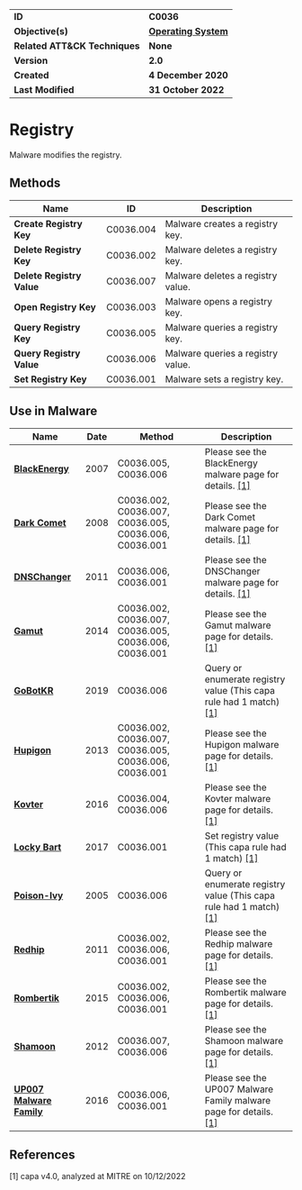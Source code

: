 <table>
<tr>
<td><b>ID</b></td>
<td><b>C0036</b></td>
</tr>
<tr>
<td><b>Objective(s)</b></td>
<td><b><a href="../operating-system">Operating System</a></b></td>
</tr>
<tr>
<td><b>Related ATT&CK Techniques</b></td>
<td><b>None</b></td>
</tr>
<tr>
<td><b>Version</b></td>
<td><b>2.0</b></td>
</tr>
<tr>
<td><b>Created</b></td>
<td><b>4 December 2020</b></td>
</tr>
<tr>
<td><b>Last Modified</b></td>
<td><b>31 October 2022</b></td>
</tr>
</table>


# Registry

Malware modifies the registry. 

## Methods

|Name|ID|Description|
|---|---|---|
|**Create Registry Key**|C0036.004|Malware creates a registry key.|
|**Delete Registry Key**|C0036.002|Malware deletes a registry key.|
|**Delete Registry Value**|C0036.007|Malware deletes a registry value.|
|**Open Registry Key**|C0036.003|Malware opens a registry key.|
|**Query Registry Key**|C0036.005|Malware queries a registry key.|
|**Query Registry Value**|C0036.006|Malware queries a registry value.|
|**Set Registry Key**|C0036.001|Malware sets a registry key.|

## Use in Malware

|Name|Date|Method|Description|
|---|---|---|---|
|[**BlackEnergy**](../xample-malware/blackenergy.md)|2007|C0036.005, C0036.006|Please see the BlackEnergy malware page for details. [[1]](#1)|
|[**Dark Comet**](../xample-malware/dark-comet.md)|2008|C0036.002, C0036.007, C0036.005, C0036.006, C0036.001|Please see the Dark Comet malware page for details. [[1]](#1)|
|[**DNSChanger**](../xample-malware/dnschanger.md)|2011|C0036.006, C0036.001|Please see the DNSChanger malware page for details. [[1]](#1)|
|[**Gamut**](../xample-malware/gamut.md)|2014|C0036.002, C0036.007, C0036.005, C0036.006, C0036.001|Please see the Gamut malware page for details. [[1]](#1)|
|[**GoBotKR**](../xample-malware/gobotkr.md)|2019|C0036.006|Query or enumerate registry value (This capa rule had 1 match) [[1]](#1)|
|[**Hupigon**](../xample-malware/hupigon.md)|2013|C0036.002, C0036.007, C0036.005, C0036.006, C0036.001|Please see the Hupigon malware page for details. [[1]](#1)|
|[**Kovter**](../xample-malware/kovter.md)|2016|C0036.004, C0036.006|Please see the Kovter malware page for details. [[1]](#1)|
|[**Locky Bart**](../xample-malware/locky-bart.md)|2017|C0036.001|Set registry value (This capa rule had 1 match) [[1]](#1)|
|[**Poison-Ivy**](../xample-malware/poison-ivy.md)|2005|C0036.006|Query or enumerate registry value (This capa rule had 1 match) [[1]](#1)|
|[**Redhip**](../xample-malware/rebhip.md)|2011|C0036.002, C0036.006, C0036.001|Please see the Redhip malware page for details. [[1]](#1)|
|[**Rombertik**](../xample-malware/rombertik.md)|2015|C0036.002, C0036.006, C0036.001|Please see the Rombertik malware page for details. [[1]](#1)|
|[**Shamoon**](../xample-malware/shamoon.md)|2012|C0036.007, C0036.006|Please see the Shamoon malware page for details. [[1]](#1)|
|[**UP007 Malware Family**](../xample-malware/up007.md)|2016|C0036.006, C0036.001|Please see the UP007 Malware Family malware page for details. [[1]](#1)|

## References

<a name="1">[1]</a> capa v4.0, analyzed at MITRE on 10/12/2022

